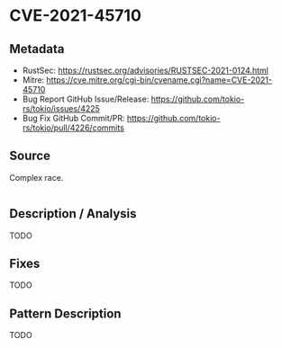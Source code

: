 # CVE-2021-45710

## Metadata

- RustSec: https://rustsec.org/advisories/RUSTSEC-2021-0124.html
- Mitre: https://cve.mitre.org/cgi-bin/cvename.cgi?name=CVE-2021-45710
- Bug Report GitHub Issue/Release: https://github.com/tokio-rs/tokio/issues/4225
- Bug Fix GitHub Commit/PR: https://github.com/tokio-rs/tokio/pull/4226/commits

## Source

Complex race.

```rust

```

## Description / Analysis

TODO

## Fixes

TODO

## Pattern Description

TODO